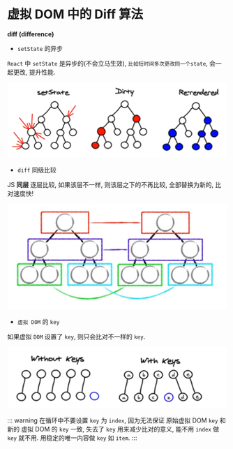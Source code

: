# 虚拟 DOM 中的 Diff 算法

**diff (difference)**

- `setState` 的异步

`React` 中 `setState` 是异步的(不会立马生效), `比如短时间多次更改同一个state`, 会一起更改, 提升性能.

![](./media/setState.png)

- `diff` 同级比较

JS **同层** 逐层比较, 如果该层不一样, 则该层之下的不再比较, 全部替换为新的, 比对速度快!

![](./media/diff.png)

- `虚拟 DOM` 的 `key`

如果虚拟 `DOM` 设置了 `key`, 则只会比对不一样的 `key`.

![](./media/key.png)

::: warning
在循环中不要设置 `key` 为 `index`, 因为无法保证 原始虚拟 DOM `key` 和 新的 虚拟 DOM  的 `key` 一致, 失去了 `key` 用来减少比对的意义, 能不用 `index` 做 `key` 就不用. 用稳定的唯一内容做 `key` 如 `item`.
:::